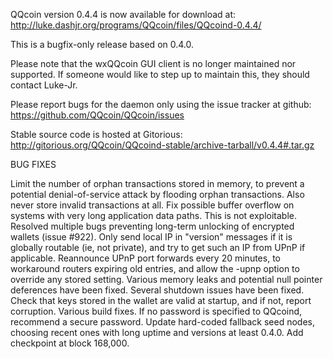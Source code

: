 QQcoin version 0.4.4 is now available for download at:
http://luke.dashjr.org/programs/QQcoin/files/QQcoind-0.4.4/

This is a bugfix-only release based on 0.4.0.

Please note that the wxQQcoin GUI client is no longer maintained nor supported. If someone would like to step up to maintain this, they should contact Luke-Jr.

Please report bugs for the daemon only using the issue tracker at github:
https://github.com/QQcoin/QQcoin/issues

Stable source code is hosted at Gitorious:
http://gitorious.org/QQcoin/QQcoind-stable/archive-tarball/v0.4.4#.tar.gz

BUG FIXES

Limit the number of orphan transactions stored in memory, to prevent a potential denial-of-service attack by flooding orphan transactions. Also never store invalid transactions at all.
Fix possible buffer overflow on systems with very long application data paths. This is not exploitable.
Resolved multiple bugs preventing long-term unlocking of encrypted wallets (issue #922).
Only send local IP in "version" messages if it is globally routable (ie, not private), and try to get such an IP from UPnP if applicable.
Reannounce UPnP port forwards every 20 minutes, to workaround routers expiring old entries, and allow the -upnp option to override any stored setting.
Various memory leaks and potential null pointer deferences have been
fixed.
Several shutdown issues have been fixed.
Check that keys stored in the wallet are valid at startup, and if not,
report corruption.
Various build fixes.
If no password is specified to QQcoind, recommend a secure password.
Update hard-coded fallback seed nodes, choosing recent ones with long uptime and versions at least 0.4.0.
Add checkpoint at block 168,000.

